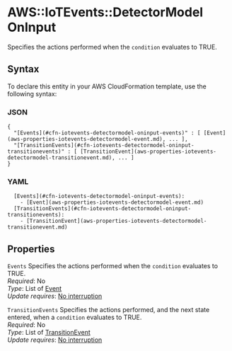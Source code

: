 # AWS::IoTEvents::DetectorModel OnInput<a name="aws-properties-iotevents-detectormodel-oninput"></a>

Specifies the actions performed when the `condition` evaluates to TRUE\.

## Syntax<a name="aws-properties-iotevents-detectormodel-oninput-syntax"></a>

To declare this entity in your AWS CloudFormation template, use the following syntax:

### JSON<a name="aws-properties-iotevents-detectormodel-oninput-syntax.json"></a>

```
{
  "[Events](#cfn-iotevents-detectormodel-oninput-events)" : [ [Event](aws-properties-iotevents-detectormodel-event.md), ... ],
  "[TransitionEvents](#cfn-iotevents-detectormodel-oninput-transitionevents)" : [ [TransitionEvent](aws-properties-iotevents-detectormodel-transitionevent.md), ... ]
}
```

### YAML<a name="aws-properties-iotevents-detectormodel-oninput-syntax.yaml"></a>

```
  [Events](#cfn-iotevents-detectormodel-oninput-events): 
    - [Event](aws-properties-iotevents-detectormodel-event.md)
  [TransitionEvents](#cfn-iotevents-detectormodel-oninput-transitionevents): 
    - [TransitionEvent](aws-properties-iotevents-detectormodel-transitionevent.md)
```

## Properties<a name="aws-properties-iotevents-detectormodel-oninput-properties"></a>

`Events`  <a name="cfn-iotevents-detectormodel-oninput-events"></a>
Specifies the actions performed when the `condition` evaluates to TRUE\.  
*Required*: No  
*Type*: List of [Event](aws-properties-iotevents-detectormodel-event.md)  
*Update requires*: [No interruption](https://docs.aws.amazon.com/AWSCloudFormation/latest/UserGuide/using-cfn-updating-stacks-update-behaviors.html#update-no-interrupt)

`TransitionEvents`  <a name="cfn-iotevents-detectormodel-oninput-transitionevents"></a>
Specifies the actions performed, and the next state entered, when a `condition` evaluates to TRUE\.  
*Required*: No  
*Type*: List of [TransitionEvent](aws-properties-iotevents-detectormodel-transitionevent.md)  
*Update requires*: [No interruption](https://docs.aws.amazon.com/AWSCloudFormation/latest/UserGuide/using-cfn-updating-stacks-update-behaviors.html#update-no-interrupt)